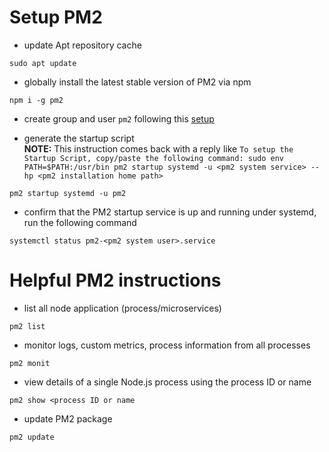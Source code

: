 # Setup PM2

* update Apt repository cache
```
sudo apt update
```

* globally install the latest stable version of PM2 via npm
```
npm i -g pm2 
```

* create group and user ```pm2```
following this [setup](grp-usr.md)

* generate the startup script\
  **NOTE:** This instruction comes back with a reply like ```To setup the Startup Script, copy/paste the following command: sudo env PATH=$PATH:/usr/bin pm2 startup systemd -u <pm2 system service> --hp <pm2 installation home path>```
```
pm2 startup systemd -u pm2
```

* confirm that the PM2 startup service is up and running under systemd, run the following command
```
systemctl status pm2-<pm2 system user>.service
```

# Helpful PM2 instructions

* list all node application (process/microservices)
```
pm2 list
```

* monitor logs, custom metrics, process information from all processes
```
pm2 monit
```

* view details of a single Node.js process using the process ID or name
```
pm2 show <process ID or name
```

* update PM2 package
```
pm2 update
```
